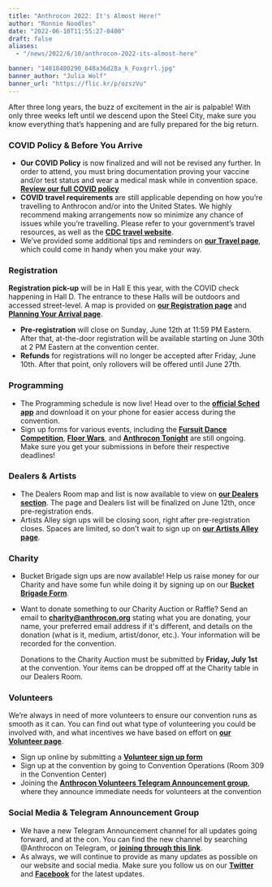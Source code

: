 ```yaml
---
title: "Anthrocon 2022: It's Almost Here!"
author: "Ronnie Noodles"
date: "2022-06-10T11:55:27-0400"
draft: false
aliases:
  - "/news/2022/6/10/anthrocon-2022-its-almost-here"

banner: "14818480290_648a36d28a_k_Foxgrrl.jpg"
banner_author: "Julia Wolf"
banner_url: "https://flic.kr/p/ozszVu"
---
```


After three long years, the buzz of excitement in the air is palpable! With only three weeks left until we descend upon the Steel City, make sure you know everything that’s happening and are fully prepared for the big return.

### COVID Policy &amp; Before You Arrive

- **Our COVID Policy** is now finalized and will not be revised any further. In order to attend, you must bring documentation proving your vaccine and/or test status and wear a medical mask while in convention space. [**Review our full COVID policy**](/covidpolicy)
- **COVID travel requirements** are still applicable depending on how you’re travelling to Anthrocon and/or into the United States. We highly recommend making arrangements now so minimize any chance of issues while you’re travelling. Please refer to your government’s travel resources, as well as the [**CDC travel website**](https://www.cdc.gov/coronavirus/2019-ncov/travelers/index.html).
- We’ve provided some additional tips and reminders on [**our Travel page**](/travel), which could come in handy when you make your way.

### Registration

**Registration pick-up** will be in Hall E this year, with the COVID check happening in Hall D. The entrance to these Halls will be outdoors and accessed street-level. A map is provided on [**our Registration page**](/registration) and [**Planning Your Arrival page**](/planning-your-arrival).

- **Pre-registration** will close on Sunday, June 12th at 11:59 PM Eastern. After that, at-the-door registration will be available starting on June 30th at 2 PM Eastern at the convention center.
- **Refunds** for registrations will no longer be accepted after Friday, June 10th. After that point, only rollovers will be offered until June 27th.

### Programming

- The Programming schedule is now live! Head over to the [**official Sched app**](https://anthrocon2022.sched.com) and download it on your phone for easier access during the convention.
- Sign up forms for various events, including the [**Fursuit Dance Competition**](/dance-competition), [**Floor Wars**](/floor-wars), and [**Anthrocon Tonight**](https://t.co/ysWIM2CzEM) are still ongoing. Make sure you get your submissions in before their respective deadlines!

### Dealers &amp; Artists

- The Dealers Room map and list is now available to view on [**our Dealers section**](/dealer-information). The page and Dealers list will be finalized on June 12th, once pre-registration ends.
- Artists Alley sign ups will be closing soon, right after pre-registration closes. Spaces are limited, so don’t wait to sign up on [**our Artists Alley page**](/alley).

### Charity

- Bucket Brigade sign ups are now available! Help us raise money for our Charity and have some fun while doing it by signing up on our [**Bucket Brigade Form**](https://bit.ly/3z1nWeJ).
- Want to donate something to our Charity Auction or Raffle? Send an email to [**charity@anthrocon.org**](mailto:charity@anthrocon.org) stating what you are donating, your name, your preferred email address if it's different, and details on the donation (what is it, medium, artist/donor, etc.). Your information will be recorded for the convention.

  Donations to the Charity Auction must be submitted by **Friday, July 1st** at the convention. Your items can be dropped off at the Charity table in our Dealers Room.

### Volunteers

We’re always in need of more volunteers to ensure our convention runs as smooth as it can. You can find out what type of volunteering you could be involved with, and what incentives we have based on effort on [**our Volunteer page**](/volunteer).

- Sign up online by submitting a [**Volunteer sign up form**](https://docs.google.com/forms/d/e/1FAIpQLScdPWXcYIUWSq98qLXD53VVAUpbD4zsnB6EJbc1au320KfUtA/viewform)
- Sign up at the convention by going to Convention Operations (Room 309 in the Convention Center)
- Joining the [**Anthrocon Volunteers Telegram Announcement group**](https://t.me/acvolunteer), where they announce immediate needs for volunteers at the convention

### Social Media &amp; Telegram Announcement Group

- We have a new Telegram Announcement channel for all updates going forward, and at the con. You can find the new channel by searching @Anthrocon on Telegram, or [**joining through this link**](https://t.me/Anthrocon).
- As always, we will continue to provide as many updates as possible on our website and social media. Make sure you follow us on our [**Twitter**](https://twitter.com/anthrocon) and [**Facebook**](https://www.facebook.com/Anthrocon) for the latest updates.
